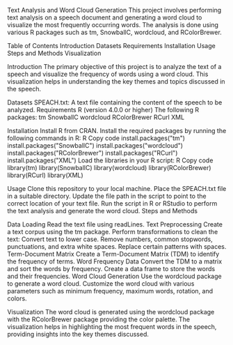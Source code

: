 Text Analysis and Word Cloud Generation
This project involves performing text analysis on a speech document and generating a word cloud to visualize the most frequently occurring words. The analysis is done using various R packages such as tm, SnowballC, wordcloud, and RColorBrewer.

Table of Contents
Introduction
Datasets
Requirements
Installation
Usage
Steps and Methods
Visualization

Introduction
The primary objective of this project is to analyze the text of a speech and visualize the frequency of words using a word cloud. This visualization helps in understanding the key themes and topics discussed in the speech.

Datasets
SPEACH.txt: A text file containing the content of the speech to be analyzed.
Requirements
R (version 4.0.0 or higher)
The following R packages:
tm
SnowballC
wordcloud
RColorBrewer
RCurl
XML

Installation
Install R from CRAN.
Install the required packages by running the following commands in R:
R
Copy code
install.packages("tm")
install.packages("SnowballC")
install.packages("wordcloud")
install.packages("RColorBrewer")
install.packages("RCurl")
install.packages("XML")
Load the libraries in your R script:
R
Copy code
library(tm)
library(SnowballC)
library(wordcloud)
library(RColorBrewer)
library(RCurl)
library(XML)

Usage
Clone this repository to your local machine.
Place the SPEACH.txt file in a suitable directory.
Update the file path in the script to point to the correct location of your text file.
Run the script in R or RStudio to perform the text analysis and generate the word cloud.
Steps and Methods

Data Loading
Read the text file using readLines.
Text Preprocessing
Create a text corpus using the tm package.
Perform transformations to clean the text:
Convert text to lower case.
Remove numbers, common stopwords, punctuations, and extra white spaces.
Replace certain patterns with spaces.
Term-Document Matrix
Create a Term-Document Matrix (TDM) to identify the frequency of terms.
Word Frequency Data
Convert the TDM to a matrix and sort the words by frequency.
Create a data frame to store the words and their frequencies.
Word Cloud Generation
Use the wordcloud package to generate a word cloud.
Customize the word cloud with various parameters such as minimum frequency, maximum words, rotation, and colors.

Visualization
The word cloud is generated using the wordcloud package with the RColorBrewer package providing the color palette. The visualization helps in highlighting the most frequent words in the speech, providing insights into the key themes discussed.
